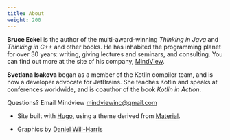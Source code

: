 ```yaml
---
title: About
weight: 200
---
```


**Bruce Eckel** is the author of the multi-award-winning *Thinking in Java* and
*Thinking in C++* and other books. He has inhabited the programming planet for
over 30 years: writing, giving lectures and seminars, and consulting. You can
find out more at the site of his company,
<a href="http://mindviewllc.com/" target="_blank">MindView</a>.

**Svetlana Isakova** began as a member of the Kotlin compiler team, and is now a
developer advocate for JetBrains. She teaches Kotlin and speaks at conferences
worldwide, and is coauthor of the book *Kotlin in Action*.

Questions? Email Mindview <mindviewinc@gmail.com>

+ Site built with
<a href="https://www.gohugo.io" target="_blank">Hugo</a>, using a theme derived from
<a href="http://github.com/digitalcraftsman/hugo-material-docs" target="_blank">Material</a>.

+ Graphics by <a href="http://www.Will-Harris.com">Daniel Will-Harris</a>
